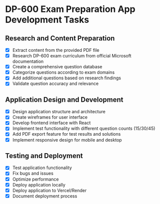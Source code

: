 # DP-600 Exam Preparation App Development Tasks

## Research and Content Preparation
- [x] Extract content from the provided PDF file
- [x] Research DP-600 exam curriculum from official Microsoft documentation
- [x] Create a comprehensive question database
- [x] Categorize questions according to exam domains
- [x] Add additional questions based on research findings
- [x] Validate question accuracy and relevance

## Application Design and Development
- [x] Design application structure and architecture
- [x] Create wireframes for user interface
- [x] Develop frontend interface with React
- [x] Implement test functionality with different question counts (15/30/45)
- [x] Add PDF export feature for test results and solutions
- [x] Implement responsive design for mobile and desktop

## Testing and Deployment
- [x] Test application functionality
- [x] Fix bugs and issues
- [x] Optimize performance
- [x] Deploy application locally
- [x] Deploy application to Vercel/Render
- [x] Document deployment process
